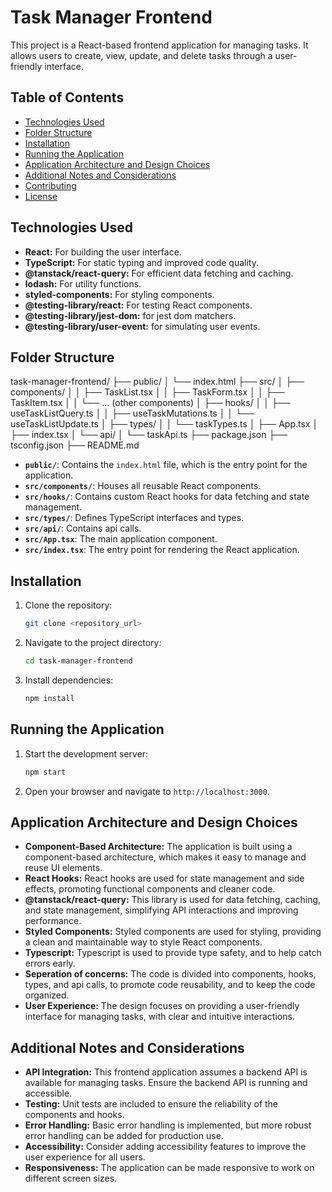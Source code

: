 # Task Manager Frontend

This project is a React-based frontend application for managing tasks. It allows users to create, view, update, and delete tasks through a user-friendly interface.

## Table of Contents

- [Technologies Used](#technologies-used)
- [Folder Structure](#folder-structure)
- [Installation](#installation)
- [Running the Application](#running-the-application)
- [Application Architecture and Design Choices](#application-architecture-and-design-choices)
- [Additional Notes and Considerations](#additional-notes-and-considerations)
- [Contributing](#contributing)
- [License](#license)

## Technologies Used

-   **React:** For building the user interface.
-   **TypeScript:** For static typing and improved code quality.
-   **@tanstack/react-query:** For efficient data fetching and caching.
-   **lodash:** For utility functions.
-   **styled-components:** For styling components.
-   **@testing-library/react:** For testing React components.
-   **@testing-library/jest-dom:** for jest dom matchers.
-   **@testing-library/user-event:** for simulating user events.

## Folder Structure

task-manager-frontend/
├── public/
│   └── index.html
├── src/
│   ├── components/
│   │   ├── TaskList.tsx
│   │   ├── TaskForm.tsx
│   │   ├── TaskItem.tsx
│   │   └── ... (other components)
│   ├── hooks/
│   │   ├── useTaskListQuery.ts
│   │   ├── useTaskMutations.ts
│   │   └── useTaskListUpdate.ts
│   ├── types/
│   │   └── taskTypes.ts
│   ├── App.tsx
│   ├── index.tsx
│   └── api/
│       └── taskApi.ts
├── package.json
├── tsconfig.json
├── README.md


-   **`public/`**: Contains the `index.html` file, which is the entry point for the application.
-   **`src/components/`**: Houses all reusable React components.
-   **`src/hooks/`**: Contains custom React hooks for data fetching and state management.
-   **`src/types/`**: Defines TypeScript interfaces and types.
-   **`src/api/`**: Contains api calls.
-   **`src/App.tsx`**: The main application component.
-   **`src/index.tsx`**: The entry point for rendering the React application.

## Installation

1.  Clone the repository:

    ```bash
    git clone <repository_url>
    ```

2.  Navigate to the project directory:

    ```bash
    cd task-manager-frontend
    ```

3.  Install dependencies:

    ```bash
    npm install
    ```

## Running the Application

1.  Start the development server:

    ```bash
    npm start
    ```

2.  Open your browser and navigate to `http://localhost:3000`.

## Application Architecture and Design Choices

-   **Component-Based Architecture:** The application is built using a component-based architecture, which makes it easy to manage and reuse UI elements.
-   **React Hooks:** React hooks are used for state management and side effects, promoting functional components and cleaner code.
-   **@tanstack/react-query:** This library is used for data fetching, caching, and state management, simplifying API interactions and improving performance.
-   **Styled Components:** Styled components are used for styling, providing a clean and maintainable way to style React components.
-   **Typescript:** Typescript is used to provide type safety, and to help catch errors early.
-   **Seperation of concerns:** The code is divided into components, hooks, types, and api calls, to promote code reusability, and to keep the code organized.
-   **User Experience:** The design focuses on providing a user-friendly interface for managing tasks, with clear and intuitive interactions.

## Additional Notes and Considerations

-   **API Integration:** This frontend application assumes a backend API is available for managing tasks. Ensure the backend API is running and accessible.
-   **Testing:** Unit tests are included to ensure the reliability of the components and hooks.
-   **Error Handling:** Basic error handling is implemented, but more robust error handling can be added for production use.
-   **Accessibility:** Consider adding accessibility features to improve the user experience for all users.
-   **Responsiveness:** The application can be made responsive to work on different screen sizes.

